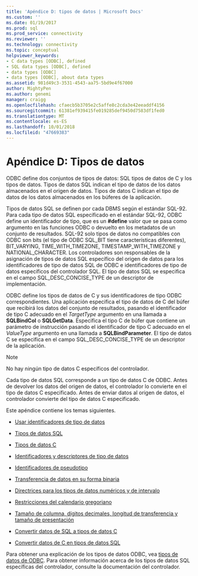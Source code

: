```yaml
---
title: 'Apéndice D: tipos de datos | Microsoft Docs'
ms.custom: ''
ms.date: 01/19/2017
ms.prod: sql
ms.prod_service: connectivity
ms.reviewer: ''
ms.technology: connectivity
ms.topic: conceptual
helpviewer_keywords:
- C data types [ODBC], defined
- SQL data types [ODBC], defined
- data types [ODBC]
- data types [ODBC], about data types
ms.assetid: 981d49c3-3531-4543-aa75-5bd9e4f67000
author: MightyPen
ms.author: genemi
manager: craigg
ms.openlocfilehash: cfaecb5b3705e2c5affe8c2cda3e42eeaddf4156
ms.sourcegitcommit: 61381ef939415fe019285def9450d7583df1fed0
ms.translationtype: MT
ms.contentlocale: es-ES
ms.lasthandoff: 10/01/2018
ms.locfileid: "47669383"
---
```

# <a name="appendix-d-data-types"></a>Apéndice D: Tipos de datos
ODBC define dos conjuntos de tipos de datos: SQL tipos de datos de C y los tipos de datos. Tipos de datos SQL indican el tipo de datos de los datos almacenados en el origen de datos. Tipos de datos C indican el tipo de datos de los datos almacenados en los búferes de la aplicación.  
  
 Tipos de datos SQL se definen por cada DBMS según el estándar SQL-92. Para cada tipo de datos SQL especificado en el estándar SQL-92, ODBC define un identificador de tipo, que es un **#define** valor que se pasa como argumento en las funciones ODBC o devuelto en los metadatos de un conjunto de resultados. SQL-92 solo tipos de datos no compatibles con ODBC son bits (el tipo de ODBC SQL_BIT tiene características diferentes), BIT_VARYING, TIME_WITH_TIMEZONE, TIMESTAMP_WITH_TIMEZONE y NATIONAL_CHARACTER. Los controladores son responsables de la asignación de tipos de datos SQL específico del origen de datos para los identificadores de tipo de datos SQL de ODBC e identificadores de tipo de datos específicos del controlador SQL. El tipo de datos SQL se especifica en el campo SQL_DESC_CONCISE_TYPE de un descriptor de implementación.  
  
 ODBC define los tipos de datos de C y sus identificadores de tipo ODBC correspondientes. Una aplicación especifica el tipo de datos de C del búfer que recibirá los datos del conjunto de resultados, pasando el identificador de tipo C adecuado en el *TargetType* argumento en una llamada a **SQLBindCol** o  **SQLGetData**. Especifica el tipo C de búfer que contiene un parámetro de instrucción pasando el identificador de tipo C adecuado en el *ValueType* argumento en una llamada a **SQLBindParameter**. El tipo de datos C se especifica en el campo SQL_DESC_CONCISE_TYPE de un descriptor de la aplicación.  
  
> [!NOTE]  
>  No hay ningún tipo de datos C específicos del controlador.  
  
 Cada tipo de datos SQL corresponde a un tipo de datos C de ODBC. Antes de devolver los datos del origen de datos, el controlador lo convierte en el tipo de datos C especificado. Antes de enviar datos al origen de datos, el controlador convierte del tipo de datos C especificado.  
  
 Este apéndice contiene los temas siguientes.  
  
-   [Usar identificadores de tipo de datos](../../../odbc/reference/appendixes/using-data-type-identifiers.md)  
  
-   [Tipos de datos SQL](../../../odbc/reference/appendixes/sql-data-types.md)  
  
-   [Tipos de datos C](../../../odbc/reference/appendixes/c-data-types.md)  
  
-   [Identificadores y descriptores de tipo de datos](../../../odbc/reference/appendixes/data-type-identifiers-and-descriptors.md)  
  
-   [Identificadores de pseudotipo](../../../odbc/reference/appendixes/pseudo-type-identifiers.md)  
  
-   [Transferencia de datos en su forma binaria](../../../odbc/reference/appendixes/transferring-data-in-its-binary-form.md)  
  
-   [Directrices para los tipos de datos numéricos y de intervalo](../../../odbc/reference/appendixes/guidelines-for-interval-and-numeric-data-types.md)  
  
-   [Restricciones del calendario gregoriano](../../../odbc/reference/appendixes/constraints-of-the-gregorian-calendar.md)  
  
-   [Tamaño de columna, dígitos decimales, longitud de transferencia y tamaño de presentación](../../../odbc/reference/appendixes/column-size-decimal-digits-transfer-octet-length-and-display-size.md)  
  
-   [Convertir datos de SQL a tipos de datos C](../../../odbc/reference/appendixes/converting-data-from-sql-to-c-data-types.md)  
  
-   [Convertir datos de C en tipos de datos SQL](../../../odbc/reference/appendixes/converting-data-from-c-to-sql-data-types.md)  
  
 Para obtener una explicación de los tipos de datos ODBC, vea [tipos de datos de ODBC](../../../odbc/reference/develop-app/data-types-in-odbc.md). Para obtener información acerca de los tipos de datos SQL específicas del controlador, consulte la documentación del controlador.
